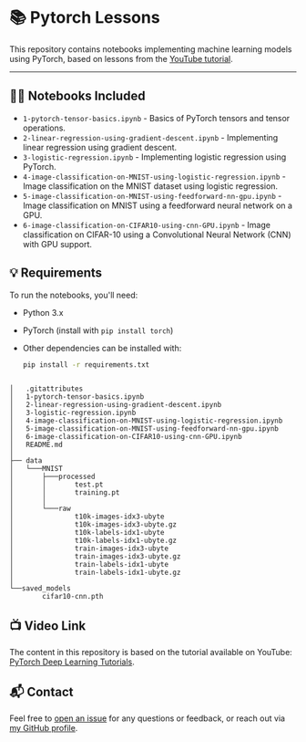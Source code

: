 # 📚 Pytorch Lessons

This repository contains notebooks implementing machine learning models using PyTorch, based on lessons from the [YouTube tutorial](https://www.youtube.com/watch?v=GIsg-ZUy0MY).

---

## 🧑‍💻 Notebooks Included

- `1-pytorch-tensor-basics.ipynb` - Basics of PyTorch tensors and tensor operations.
- `2-linear-regression-using-gradient-descent.ipynb` - Implementing linear regression using gradient descent.
- `3-logistic-regression.ipynb` - Implementing logistic regression using PyTorch.
- `4-image-classification-on-MNIST-using-logistic-regression.ipynb` - Image classification on the MNIST dataset using logistic regression.
- `5-image-classification-on-MNIST-using-feedforward-nn-gpu.ipynb` - Image classification on MNIST using a feedforward neural network on a GPU.
- `6-image-classification-on-CIFAR10-using-cnn-GPU.ipynb` - Image classification on CIFAR-10 using a Convolutional Neural Network (CNN) with GPU support.



## 💡 Requirements

To run the notebooks, you'll need:

- Python 3.x
- PyTorch (install with `pip install torch`)
- Other dependencies can be installed with:

    ```bash
    pip install -r requirements.txt
    ```


```

│   .gitattributes
│   1-pytorch-tensor-basics.ipynb
│   2-linear-regression-using-gradient-descent.ipynb
│   3-logistic-regression.ipynb
│   4-image-classification-on-MNIST-using-logistic-regression.ipynb
│   5-image-classification-on-MNIST-using-feedforward-nn-gpu.ipynb
│   6-image-classification-on-CIFAR10-using-cnn-GPU.ipynb
│   README.md
│
├── data
│   └───MNIST
│       ├───processed
│       │       test.pt
│       │       training.pt
│       │
│       └───raw
│               t10k-images-idx3-ubyte
│               t10k-images-idx3-ubyte.gz
│               t10k-labels-idx1-ubyte
│               t10k-labels-idx1-ubyte.gz
│               train-images-idx3-ubyte
│               train-images-idx3-ubyte.gz
│               train-labels-idx1-ubyte
│               train-labels-idx1-ubyte.gz
│
└──saved_models
        cifar10-cnn.pth

```

## 📺 Video Link

The content in this repository is based on the tutorial available on YouTube: [PyTorch Deep Learning Tutorials](https://www.youtube.com/watch?v=GIsg-ZUy0MY).



## 📬 Contact

Feel free to [open an issue](https://github.com/AnirbanMukherjeeXD/pytorch-lessons/issues) for any questions or feedback, or reach out via [my GitHub profile](https://github.com/AnirbanMukherjeeXD).
